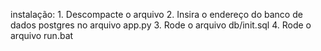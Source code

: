 instalação:
    1. Descompacte o arquivo
    2. Insira o endereço do banco de dados postgres no arquivo app.py
    3. Rode o arquivo db/init.sql
    4. Rode o arquivo run.bat
